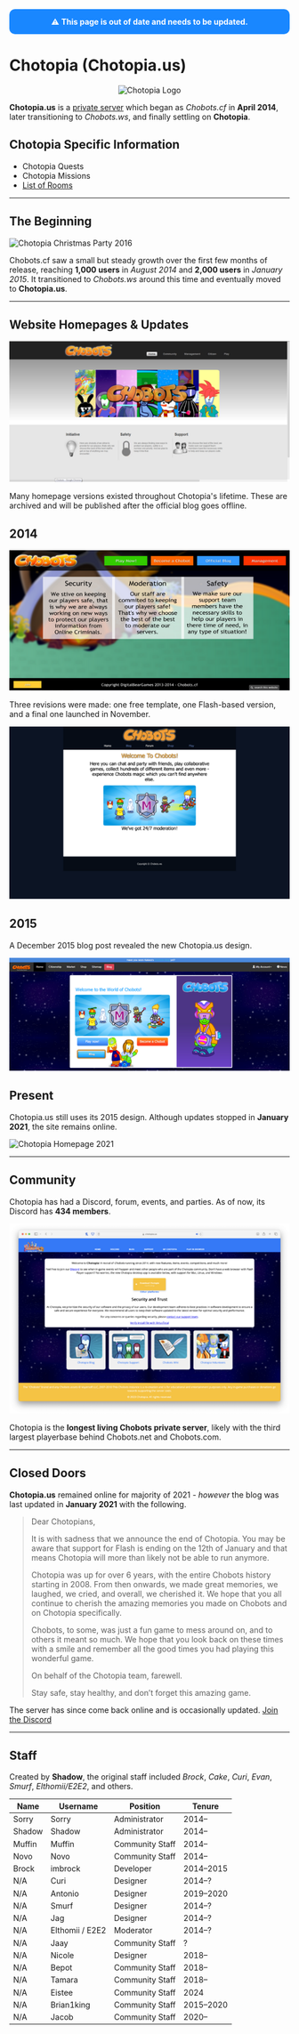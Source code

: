 <div style="background: rgba(0, 123, 255, 0.9); color: white; padding: 1em; border-radius: 10px; text-align: center; margin-bottom: 20px;">
  ⚠️ <strong>This page is out of date and needs to be updated.</strong>
</div>

<!-- Commented Out and may be removed entirely in the future. -->
<!--<div style="background: rgba(5, 180, 86, 0.9); color: white; padding: 1em; border-radius: 10px; text-align: center; margin-bottom: 20px;">
  ✅ <strong>This Server Re-opened on February 5, 2022! A Client is available for download at 
  <a href="https://www.chotopia.us/" style="color: #f8f9fa; text-decoration: underline;">Chotopia.us</a></strong>
</div>-->

# Chotopia (Chotopia.us)

<p align="center">
  <img src="../chotopia/Chotopia_Logo.png" alt="Chotopia Logo" style="max-width: 300px;">
</p>

**Chotopia.us** is a [private server](../privateservers/getting-started.md) which began as *Chobots.cf* in **April 2014**, later transitioning to *Chobots.ws*, and finally settling on **Chotopia**.

## Chotopia Specific Information

- Chotopia Quests
- Chotopia Missions
- [List of Rooms](https://chobots.miraheze.org/wiki/Chobots_Locations#Chotopia.us_Rooms)

---

## The Beginning

![Chotopia Christmas Party 2016](chotopia/ChotopiaParty-Dec2016.png)

Chobots.cf saw a small but steady growth over the first few months of release, reaching **1,000 users** in *August 2014* and **2,000 users** in *January 2015*. It transitioned to *Chobots.ws* around this time and eventually moved to **Chotopia.us**.

---

## Website Homepages & Updates

![Chobots.cf Initial Homepage](chotopia/Chobotscfapril2014.png)

Many homepage versions existed throughout Chotopia's lifetime. These are archived and will be published after the official blog goes offline.

## 2014

![Flash Home Page](chotopia/Chobotscfflash.png)

Three revisions were made: one free template, one Flash-based version, and a final one launched in November.

![Homepage November 2014](chotopia/Chobotswsnovember2014.png)

## 2015

A December 2015 blog post revealed the new Chotopia.us design.

![Chotopia Homepage 2015](chotopia/Chotopia2015.png)

## Present

Chotopia.us still uses its 2015 design. Although updates stopped in **January 2021**, the site remains online.

![Chotopia Homepage 2021](chotopia/Chotopia2021.png)

---

## Community

Chotopia has had a Discord, forum, events, and parties. As of now, its Discord has **434 members**.

![Chotopia Homepage 2024](chotopia/Chotopia2024.png)

Chotopia is the **longest living Chobots private server**, likely with the third largest playerbase behind Chobots.net and Chobots.com.

---

## Closed Doors

**Chotopia.us** remained online for majority of 2021 - *however* the blog was last updated in **January 2021** with the following.

> Dear Chotopians,
> 
> It is with sadness that we announce the end of Chotopia. You may be aware that support for Flash is ending on the 12th of January and that means Chotopia will more than likely not be able to run anymore. 
> 
> Chotopia was up for over 6 years, with the entire Chobots history starting in 2008. From then onwards, we made great memories, we laughed, we cried, and overall, we cherished it. We hope that you all continue to cherish the amazing memories you made on Chobots and on Chotopia specifically.
> 
> Chobots, to some, was just a fun game to mess around on, and to others it meant so much. We hope that you look back on these times with a smile and remember all the good times you had playing this wonderful game.
> 
> On behalf of the Chotopia team, farewell. 
> 
> Stay safe, stay healthy, and don’t forget this amazing game.

The server has since come back online and is occasionally updated. [Join the Discord](https://discord.com/invite/fCSyaa2)

---

## Staff

Created by **Shadow**, the original staff included *Brock*, *Cake*, *Curi*, *Evan*, *Smurf*, *Elthomii/E2E2*, and others.

| Name | Username | Position | Tenure |
|------|----------|----------|--------|
| Sorry | Sorry | Administrator | 2014– |
| Shadow | Shadow | Administrator | 2014– |
| Muffin | Muffin | Community Staff | 2014– |
| Novo | Novo | Community Staff | 2014– |
| Brock | imbrock | Developer | 2014–2015 |
| N/A | Curi | Designer | 2014–? |
| N/A | Antonio | Designer | 2019–2020 |
| N/A | Smurf | Designer | 2014–? |
| N/A | Jag | Designer | 2014–? |
| N/A | Elthomii / E2E2 | Moderator | 2014–? |
| N/A | Jaay | Community Staff | ? |
| N/A | Nicole | Designer | 2018– |
| N/A | Bepot | Community Staff | 2018– |
| N/A | Tamara | Community Staff | 2018– |
| N/A | Eistee | Community Staff | 2024 |
| N/A | Brian1king | Community Staff | 2015–2020 |
| N/A | Jacob | Community Staff | 2020– |

